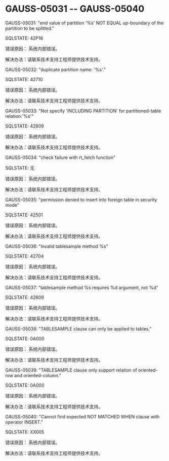 # GAUSS-05031 -- GAUSS-05040

GAUSS-05031: "end value of partition '%s' NOT EQUAL up-boundary of the partition to be splitted."

SQLSTATE: 42P16

错误原因： 系统内部错误。

解决办法：请联系技术支持工程师提供技术支持。

GAUSS-05032: "duplicate partition name: '%s'."

SQLSTATE: 42710

错误原因： 系统内部错误。

解决办法：请联系技术支持工程师提供技术支持。

GAUSS-05033: "Not specify 'INCLUDING PARTITION' for partitioned-table relation:'%s'"

SQLSTATE: 42809

错误原因： 系统内部错误。

解决办法：请联系技术支持工程师提供技术支持。

GAUSS-05034: "check failure with rt\_fetch function"

SQLSTATE: 无

错误原因： 系统内部错误。

解决办法：请联系技术支持工程师提供技术支持。

GAUSS-05035: "permission denied to insert into foreign table in security mode"

SQLSTATE: 42501

错误原因： 系统内部错误。

解决办法：请联系技术支持工程师提供技术支持。

GAUSS-05036: "Invalid tablesample method %s"

SQLSTATE: 42704

错误原因： 系统内部错误。

解决办法：请联系技术支持工程师提供技术支持。

GAUSS-05037: "tablesample method %s requires %d argument, not %d"

SQLSTATE: 42809

错误原因： 系统内部错误。

解决办法：请联系技术支持工程师提供技术支持。

GAUSS-05038: "TABLESAMPLE clause can only be applied to tables."

SQLSTATE: 0A000

错误原因： 系统内部错误。

解决办法：请联系技术支持工程师提供技术支持。

GAUSS-05039: "TABLESAMPLE clause only support relation of oriented-row and oriented-column."

SQLSTATE: 0A000

错误原因： 系统内部错误。

解决办法：请联系技术支持工程师提供技术支持。

GAUSS-05040: "Cannot find expected NOT MATCHED WHEN clause with operator INSERT."

SQLSTATE: XX005

错误原因： 系统内部错误。

解决办法：请联系技术支持工程师提供技术支持。

